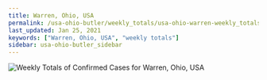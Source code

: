 ```yaml
---
title: Warren, Ohio, USA
permalink: /usa-ohio-butler/weekly_totals/usa-ohio-warren-weekly_totals.html
last_updated: Jan 25, 2021
keywords: ["Warren, Ohio, USA", "weekly totals"]
sidebar: usa-ohio-butler_sidebar
---
```


![Weekly Totals of Confirmed Cases for Warren, Ohio, USA](/covid_tracker/images/graphs/usa-ohio-warren-weekly_totals_graph.png)
